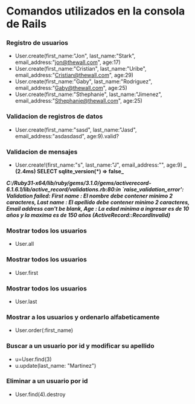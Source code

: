 # Comandos utilizados en la consola de Rails

### Registro de usuarios
* User.create(first_name:"Jon", last_name:"Stark", email_address:"jon@thewall.com", age:17)
* User.create(first_name:"Cristian", last_name:"Uribe", email_address:"Cristian@thewall.com", age:29)
* User.create(first_name:"Gaby", last_name:"Rodriguez", email_address:"Gaby@thewall.com", age:25)
* User.create(first_name:"Sthephanie", last_name:"Jimenez", email_address:"Sthephanie@thewall.com", age:25)

### Validacion de registros de datos
* User.create(first_name:"sasd", last_name:"Jasd", email_address:"asdasdasd", age:9).valid?

### Validacion de mensajes
* User.create!(first_name:"s", last_name:"J", email_address:"", age:9)
**_ (2.4ms)  SELECT sqlite_version(*)
=> false_**

**_C:/Ruby31-x64/lib/ruby/gems/3.1.0/gems/activerecord-6.1.6.1/lib/active_record/validations.rb:80:in `raise_validation_error': Validation failed: First name : El nombre debe contener minimo 2 caracteres, Last name : El apellido debe contener minimo 2 caracteres, Email address can't be blank, Age : La edad minima a ingresar es de 10 años y la maxima es de 150 años (ActiveRecord::RecordInvalid)_**

### Mostrar todos los usuarios
* User.all

### Mostrar todos los usuarios
* User.first

### Mostrar todos los usuarios
* User.last

### Mostrar a los usuarios y ordenarlo alfabeticamente
* User.order(:first_name)

### Buscar a un usuario por id y modificar su apellido
* u=User.find(3)
* u.update(last_name: "Martinez")

### Eliminar a un usuario por id
* User.find(4).destroy

